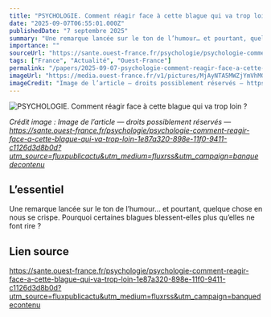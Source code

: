 ```yaml
---
title: "PSYCHOLOGIE. Comment réagir face à cette blague qui va trop loin ?"
date: "2025-09-07T06:55:01.000Z"
publishedDate: "7 septembre 2025"
summary: "Une remarque lancée sur le ton de l’humour… et pourtant, quelque chose en nous se crispe. Pourquoi certaines blagues blessent-elles plus qu’elles ne font rire ?"
importance: ""
sourceUrl: "https://sante.ouest-france.fr/psychologie/psychologie-comment-reagir-face-a-cette-blague-qui-va-trop-loin-1e87a320-898e-11f0-9411-c1126d3d8b0d?utm_source=fluxpublicactu&utm_medium=fluxrss&utm_campaign=banquedecontenu"
tags: ["France", "Actualité", "Ouest-France"]
permalink: "/papers/2025-09-07-psychologie-comment-reagir-face-a-cette-blague-qui-va-trop-loin"
imageUrl: "https://media.ouest-france.fr/v1/pictures/MjAyNTA5MWZjYmVhMGQ3YzgxMzI5YmE0NzExNDliODdkY2QxM2Q?width=1260&height=708&focuspoint=50%2C25&cropresize=1&client_id=bpeditorial&sign=104f4e9bee1b67866794049f3a28cf5990ab518d4fcdc700d90a9c9e8b352fe7"
imageCredit: "Image de l’article — droits possiblement réservés — https://sante.ouest-france.fr/psychologie/psychologie-comment-reagir-face-a-cette-blague-qui-va-trop-loin-1e87a320-898e-11f0-9411-c1126d3d8b0d?utm_source=fluxpublicactu&utm_medium=fluxrss&utm_campaign=banquedecontenu"
---
```


![PSYCHOLOGIE. Comment réagir face à cette blague qui va trop loin ?](https://media.ouest-france.fr/v1/pictures/MjAyNTA5MWZjYmVhMGQ3YzgxMzI5YmE0NzExNDliODdkY2QxM2Q?width=1260&height=708&focuspoint=50%2C25&cropresize=1&client_id=bpeditorial&sign=104f4e9bee1b67866794049f3a28cf5990ab518d4fcdc700d90a9c9e8b352fe7)

*Crédit image : Image de l’article — droits possiblement réservés — https://sante.ouest-france.fr/psychologie/psychologie-comment-reagir-face-a-cette-blague-qui-va-trop-loin-1e87a320-898e-11f0-9411-c1126d3d8b0d?utm_source=fluxpublicactu&utm_medium=fluxrss&utm_campaign=banquedecontenu*

## L’essentiel

Une remarque lancée sur le ton de l’humour… et pourtant, quelque chose en nous se crispe. Pourquoi certaines blagues blessent-elles plus qu’elles ne font rire ?

## Lien source

https://sante.ouest-france.fr/psychologie/psychologie-comment-reagir-face-a-cette-blague-qui-va-trop-loin-1e87a320-898e-11f0-9411-c1126d3d8b0d?utm_source=fluxpublicactu&utm_medium=fluxrss&utm_campaign=banquedecontenu

